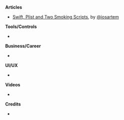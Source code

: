 **Articles**

* [Swift, Plist and Two Smoking Scripts](https://medium.com/rosberryapps/swift-plist-and-two-smoking-scripts-94bb54cbeded), by [@iosartem](https://twitter.com/iosartem)

**Tools/Controls**

* 

**Business/Career**

* 

**UI/UX**

* 

**Videos**

* 

**Credits**

* 
